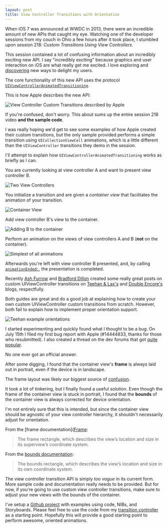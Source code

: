 ```yaml
---
layout: post
title: View Controller Transitions with Orientation
---
```


When iOS 7 was announced at WWDC in 2013, there were an incredible amount of new APIs that caught my eye. Watching one of the developer sessions from my couch in Ohio a few hours after it took place, I stumbled upon session 218: *Custom Transitions Using View Controllers*.

This session contained a lot of confusing information about an incredibly exciting new API. I say "incredibly exciting" because graphics and user interaction on iOS are what really get me excited. I love exploring and [discovering](http://capptivate.co/) new ways to delight my users.

The core functionality of this new API uses the protocol [<code>UIViewControllerAnimatedTransitioning</code>](https://developer.apple.com/library/ios/documentation/UIKit/Reference/UIViewControllerAnimatedTransitioning_Protocol/Reference/Reference.html).

This is how Apple describes the new API:

![View Controller Custom Transitions described by Apple](http://whoisryannystrom.com/img/2013-10-01/apple-transitions.jpg)

If you're confused, don't worry. This about sums up the entire session 218 video **and the sample code**.

I was really hoping we'd get to see some examples of how Apple created their custom transitions, but the only sample provided performs a simple transition using <code>UICollectionViewCell</code> animations, which is a little different than the <code>UIViewController</code> transitions they demo in the session.

I'll attempt to explain how <code>UIViewControllerAnimatedTransitioning</code> works as briefly as I can.

You are currently looking at view controller A and want to present view controller B.

![Two View Controllers](http://whoisryannystrom.com/img/2013-10-01/1.jpg)

You initialize a transition and are given a *container view* that facilitates the animation of your transition.

![Container View](http://whoisryannystrom.com/img/2013-10-01/2.jpg)

Add view controller B's view to the container.

![Adding B to the container](http://whoisryannystrom.com/img/2013-10-01/3.jpg)

Perform an animation on the views of view controllers A and B (**not** on the container).

![Simplest of all animations](http://whoisryannystrom.com/img/2013-10-01/4.jpg)

Afterwards you're left with view controller B presented, and, by calling [<code>animationEnded:</code>](https://developer.apple.com/library/ios/documentation/UIKit/Reference/UIViewControllerAnimatedTransitioning_Protocol/Reference/Reference.html#//apple_ref/occ/intfm/UIViewControllerAnimatedTransitioning/animationEnded:), the presentation is completed.

Recently [Ash Furrow](https://twitter.com/ashfurrow) and [Bradford Dillon](https://twitter.com/jbradforddillon) created some really great posts on custom UIViewController transitions on [Teehan & Lax's](http://www.teehanlax.com/blog/custom-uiviewcontroller-transitions/) and [Double Encore's](http://www.doubleencore.com/2013/09/ios-7-custom-transitions/) blogs, respectfully.

Both guides are great and do a good job at explaining how to create your own custom UIViewController custom transitions from scratch. However, both fail to explain how to implement proper orientation support.

![Teehan example orientations](http://whoisryannystrom.com/img/2013-10-01/teehan.jpg)

I started experimenting and quickly found what I thought to be a bug. On July 15th I filed my first bug report with Apple (#14444833, thanks for those who resubmitted). I also created a thread on the dev forums that got [quite popular](https://devforums.apple.com/thread/196451?start=0&tstart=0). 

No one ever got an official answer.

After some digging, I found that the container view's **frame** is always laid out in portrait, even if the device is in landscape.

The frame layout was likely our biggest source of [confusion](https://devforums.apple.com/message/891193#891193).

It took a lot of tinkering, but I finally found a useful solution. Even though the frame of the container view is stuck in portrait, I found that the **bounds** of the container view is always corrected for device orientation.

I'm not entirely sure that this is intended, but since the container view should be agnostic of your view controller hierarchy, it shouldn't necessarily adjust for orientation.

From the [frame documentation]([Frame](https://developer.apple.com/library/ios/documentation/uikit/reference/uiview_class/UIView/UIView.html#//apple_ref/occ/instp/UIView/frame):

> The frame rectangle, which describes the view’s location and size in its superview’s coordinate system.

From the [bounds documentation](https://developer.apple.com/library/ios/documentation/uikit/reference/uiview_class/UIView/UIView.html#//apple_ref/occ/instp/UIView/bounds):

> The bounds rectangle, which describes the view’s location and size in its own coordinate system.

The view controller transition API is simply *too vague* in its current form. More sample code and documentation really needs to be provided. But for now, if you're going to use custom view controller transitions, make sure to adjust your new views with the bounds of the container.

I've setup a [Github project](https://github.com/rnystrom/TransitionExample) with examples using code, NIBs, and Storyboards. Please feel free to use the code from my [transition controller](https://github.com/rnystrom/TransitionExample/blob/master/TransitionExample/TransitionController.m#L38-45) as a starting point. Hopefully this will provide a good starting point to perform awesome, oriented animations.